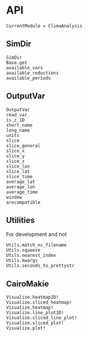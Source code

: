 # API

```@meta
CurrentModule = ClimaAnalysis
```

## SimDir

```@docs
SimDir
Base.get
available_vars
available_reductions
available_periods
```

## OutputVar

```@docs
OutputVar
read_var
is_z_1D
short_name
long_name
units
slice
slice_general
slice_x
slice_y
slice_z
slice_lon
slice_lat
slice_time
average_lat
average_lon
average_time
window
arecompatible
```


## Utilities

For development and not

```@docs
Utils.match_nc_filename
Utils.squeeze
Utils.nearest_index
Utils.kwargs
Utils.seconds_to_prettystr
```

## CairoMakie

```@docs
Visualize.heatmap2D!
Visualize.sliced_heatmap!
Visualize.heatmap!
Visualize.line_plot1D!
Visualize.sliced_line_plot!
Visualize.sliced_plot!
Visualize.plot!
```
